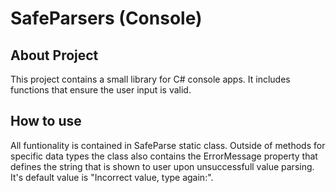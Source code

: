 # SafeParsers (Console)

## About Project
This project contains a small library for C# console apps.
It includes functions that ensure the user input is valid.
## How to use
All funtionality is contained in SafeParse static class.
Outside of methods for specific data types the class also contains the ErrorMessage property that defines the string that is shown to user upon unsuccessfull value parsing.
It's default value is "Incorrect value, type again:".

